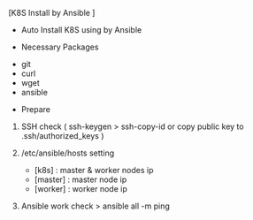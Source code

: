 [K8S Install by Ansible ]

* Auto Install K8S using by Ansible 


* Necessary Packages
- git
- curl
- wget
- ansible

* Prepare 
1. SSH check ( ssh-keygen > ssh-copy-id or copy public key to .ssh/authorized_keys )

2. /etc/ansible/hosts setting
	- [k8s] : master & worker nodes ip
	- [master] : master node ip
	- [worker] : worker node ip

3. Ansible work check > ansible all -m ping 

